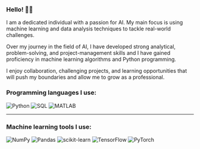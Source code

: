 ### Hello! 👋🏻

I am a dedicated individual with a passion for AI. My main focus is using machine learning and data analysis techniques to tackle real-world challenges.

Over my journey in the field of AI, I have developed strong analytical, problem-solving, and project-management skills and I have gained proficiency in machine learning algorithms and Python programming. 

I enjoy collaboration, challenging projects, and learning opportunities that will push my boundaries and allow me to grow as a professional.


### Programming languages I use:

![Python](https://img.shields.io/badge/Python-%23013243.svg?style=for-the-badge&logo=Python&logoColor=white)
![SQL](https://img.shields.io/badge/SQL-%230074C1.svg?style=for-the-badge&logo=sql&logoColor=white)
![MATLAB](https://img.shields.io/badge/matlab-%23FF5200.svg?style=for-the-badge&logo=mathworks&logoColor=white)


---------------------
### Machine learning tools I use:

![NumPy](https://img.shields.io/badge/numpy-%23013243.svg?style=for-the-badge&logo=numpy&logoColor=white)
![Pandas](https://img.shields.io/badge/pandas-%23150458.svg?style=for-the-badge&logo=pandas&logoColor=white)
![scikit-learn](https://img.shields.io/badge/scikit--learn-%23F7931E.svg?style=for-the-badge&logo=scikit-learn&logoColor=white)
![TensorFlow](https://img.shields.io/badge/TensorFlow-%23FF6F00.svg?style=for-the-badge&logo=TensorFlow&logoColor=white)
![PyTorch](https://img.shields.io/badge/PyTorch-%23EE4C2C.svg?style=for-the-badge&logo=PyTorch&logoColor=white)



<!-- 
This is a cool thing, just use it when your repo is nicer :D
[![Anurag's GitHub stats](https://github-readme-stats.vercel.app/api?username=aminfadaei116)](https://github.com/anuraghazra/github-readme-stats) -->
